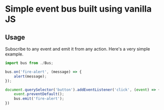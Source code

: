 # Simple event bus built using vanilla JS

## Usage

Subscribe to any event and emit it from any action. Here's a very simple example.

```js
import bus from ./Bus;

bus.on('fire-alert', (message) => {
    alert(message);
});

document.querySelector('button').addEventListener('click', (event) => {
    event.preventDefault();
    bus.emit('fire-alert');
})
```